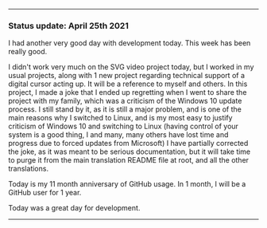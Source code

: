 
***

### Status update: April 25th 2021

I had another very good day with development today. This week has been really good.

I didn't work very much on the SVG video project today, but I worked in my usual projects, along with 1 new project regarding technical support of a digital cursor acting up. It will be a reference to myself and others. In this project, I made a joke that I ended up regretting when I went to share the project with my family, which was a criticism of the Windows 10 update process. I still stand by it, as it is still a major problem, and is one of the main reasons why I switched to Linux, and is my most easy to justify criticism of Windows 10 and switching to Linux (having control of your system is a good thing, I and many, many others have lost time and progress due to forced updates from Microsoft) I have partially corrected the joke, as it was meant to be serious documentation, but it will take time to purge it from the main translation README file at root, and all the other translations.

Today is my 11 month anniversary of GitHub usage. In 1 month, I will be a GitHub user for 1 year.

Today was a great day for development.

***
